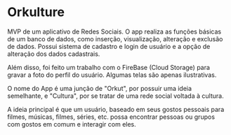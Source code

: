 # Orkulture

MVP de um aplicativo de Redes Sociais. O app realiza as funções básicas de um banco de dados, como inserção, visualização, alteração e exclusão de dados. Possui sistema de cadastro e login de usuário e a opção de alteração dos dados cadastrais.

Além disso, foi feito um trabalho com o FireBase (Cloud Storage) para gravar a foto do perfil do usuário. Algumas telas são apenas ilustrativas.

O nome do App é uma junção de "Orkut", por possuir uma ideia semelhante, e "Cultura", por se tratar de uma rede social voltada à cultura.

A ideia principal é que um usuário, baseado em seus gostos pessoais para filmes, músicas, filmes, séries, etc. possa encontrar pessoas ou grupos com gostos em comum e interagir com eles.
